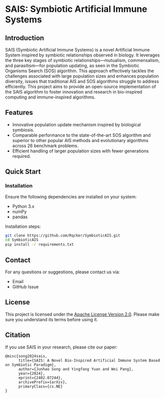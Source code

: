 # SAIS: Symbiotic Artificial Immune Systems

## Introduction
SAIS (Symbiotic Artificial Immune Systems) is a novel Artificial Immune System inspired by symbiotic relationships observed in biology. It leverages the three key stages of symbiotic relationships—mutualism, commensalism, and parasitism—for population updating, as seen in the Symbiotic Organisms Search (SOS) algorithm. This approach effectively tackles the challenges associated with large population sizes and enhances population diversity, issues that traditional AIS and SOS algorithms struggle to address efficiently. This project aims to provide an open-source implementation of the SAIS algorithm to foster innovation and research in bio-inspired computing and immune-inspired algorithms.

## Features
- Innovative population update mechanism inspired by biological symbiosis.
- Comparable performance to the state-of-the-art SOS algorithm and superior to other popular AIS methods and evolutionary algorithms across 26 benchmark problems.
- Efficient handling of larger population sizes with fewer generations required.

## Quick Start
### Installation
Ensure the following dependencies are installed on your system:
- Python 3.x
- numPy
- pandas

Installation steps:
```bash
git clone https://github.com/Rqcker/SymbioticAIS.git
cd SymbioticAIS
pip install -r requirements.txt
```

## Contact
For any questions or suggestions, please contact us via:
- Email
- GitHub Issue

## License
This project is licensed under the [Apache License Version 2.0](LICENSE). Please make sure you understand its terms before using it.

## Citation
If you use SAIS in your research, please cite our paper:
```
@misc{song2024sais,
      title={SAIS: A Novel Bio-Inspired Artificial Immune System Based on Symbiotic Paradigm}, 
      author={Junhao Song and Yingfang Yuan and Wei Pang},
      year={2024},
      eprint={2402.07244},
      archivePrefix={arXiv},
      primaryClass={cs.NE}
}
```
